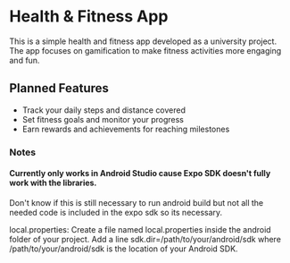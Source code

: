 # Health & Fitness App

This is a simple health and fitness app developed as a university project. The app focuses on gamification to make fitness activities more engaging and fun.

## Planned Features

- Track your daily steps and distance covered
- Set fitness goals and monitor your progress
- Earn rewards and achievements for reaching milestones


### Notes
#### Currently only works in Android Studio cause Expo SDK doesn't fully work with the libraries.  
Don't know if this is still necessary to run android build but not all the needed code is included in the expo sdk so its necessary.  
  
local.properties: Create a file named local.properties inside the android folder of your project. Add a line sdk.dir=/path/to/your/android/sdk where /path/to/your/android/sdk is the location of your Android SDK.